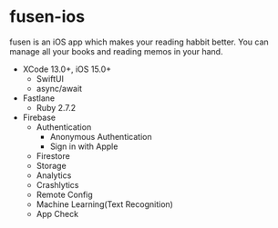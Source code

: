 # fusen-ios

fusen is an iOS app which makes your reading habbit better. You can manage all your books and reading memos in your hand.

- XCode 13.0+, iOS 15.0+
    - SwiftUI
    - async/await
- Fastlane
    - Ruby 2.7.2
- Firebase
    - Authentication
        - Anonymous Authentication
        - Sign in with Apple
    - Firestore
    - Storage
    - Analytics
    - Crashlytics
    - Remote Config
    - Machine Learning(Text Recognition)
    - App Check
    